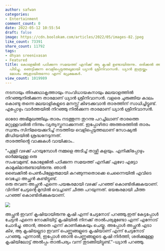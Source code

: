```yaml
---
author: safwan
categories:
- Entertainment
comment_count: 0
date: 2022-05-12 10:55:54
draft: false
image: https://cdn.boolokam.com/articles/2022/05/images-82.jpeg
like_count: 73391
share_count: 11792
tags:
- dhyan sreenivasan
- Featured
title: കോളേജിൽ പഠിക്കുന്ന സമയത്ത് എനിക്ക് ആ കൃഷി ഉണ്ടായിരുന്നു. ഒരിക്കൽ അത് അച്ഛൻ
  പിടിച്ചു. ഞെട്ടിക്കുന്ന വെളിപ്പെടുത്തലുമായി ധ്യാൻ ശ്രീനിവാസൻ. ധ്യാൻ ഇത്രയ്ക്കും
  മോശം ആളായിരുന്നോ എന്ന് പ്രേക്ഷകർ.
view_count: 1019989
---
```


നടനായും തിരക്കഥാകൃത്തായും സംവിധായകനായും മലയാളത്തിൽ നിറഞ്ഞുനിൽക്കുന്ന താരമാണ് ധ്യാൻ ശ്രീനിവാസൻ. വളരെ ചുരുങ്ങിയ കാലം കൊണ്ടു തന്നെ മലയാളികളുടെ മനസ്സ് കീഴടക്കുവാൻ താരത്തിന് സാധിച്ചിട്ടുണ്ട്. എപ്പോഴും വാർത്തയിൽ നിറഞ്ഞു നിൽക്കുന്ന താരമാണ് ധ്യാൻ ശ്രീനിവാസൻ.

ഓരോ അഭിമുഖത്തിലും താരം നടത്തുന്ന തുറന്നു പറച്ചിലാണ് താരത്തെ മറ്റുള്ളവരിൽ നിന്നും വ്യത്യസ്തനാക്കുന്നത്. ഇപ്പോഴിതാ അത്തരത്തിൽ താരം സ്വന്തം സിനിമയെക്കുറിച്ച് നടത്തിയ വെളിപ്പെടുത്തലാണ് സോഷ്യൽ മീഡിയയിൽ ശ്രദ്ധനേടുന്നത്.  
താരത്തിൻ്റെ വാക്കുകൾ വായിക്കാം..

  
"പുള്ളി വഴക്ക് പറയുമ്പോൾ നമ്മളെ അടിച്ച് താഴ്ത്തി കളയും. എനിക്കിപ്പോഴും ഓർമ്മയുള്ള ഒരു  
സംഭവമുണ്ട്. കോളേജിൽ പഠിക്കുന്ന സമയത്ത് എനിക്ക് ഏഴോ എട്ടോ കാമുകിമാരുണ്ടായിരുന്നു. ഞാൻ  
ബൈക്കിൽ പെൺപിള്ളേരുമായി കറങ്ങുന്നതൊക്കെ ചെന്നൈയിൽ എവിടെ വെച്ചോ അച്ഛൻ കണ്ടിട്ടുണ്ട്.  
ഒരു തവണ അച്ഛൻ എന്നെ പയങ്കരമായി വഴക്ക് പറഞ്ഞ് കൊണ്ടിരിക്കുകയാണ്. വിനിത് ചേട്ടന്റെ മുമ്പിൽ വെച്ചാണ് ചീത്ത പറയുന്നത്. ഭയങ്കരമായി ചീത്ത പറഞ്ഞ് കൊണ്ടിരിക്കുകയാണ്.

![](https://cdn.boolokam.com/articles/2022/05/images-82.jpeg)

അച്ഛൻ ഇവന് കൃഷിയായിരുന്നു കൃഷി എന്ന് ചേട്ടനോട് പറഞ്ഞു.ഇത് കേട്ടപ്പോൾ ചേട്ടൻ എന്നെ നോക്കിയിട്ട് കൃഷിയിൽ നിനക്ക് താൽപര്യമുണ്ടോ എന്ന് എന്നോട് ചോദിച്ചു. ഞാൻ, അതെ എന്ന് കാണിക്കുകയും ചെയ്തു. അപ്പോൾ അച്ഛൻ എടാ കിഴ, ആ കൃഷിയല്ലടാ ഇവന് പെണ്ണുങ്ങളുടെ കൃഷിയാണ് എന്ന് ചേട്ടനോട് പറഞ്ഞു. എന്നാൽ, ഇപ്പോൾ ഞാൻ പെണ്ണുങ്ങളുടെ കൃഷി നിർത്തി, ശരിക്കുമുള്ള കൃഷിയിലോട്ട് അൽപ്പം താൽപര്യം വന്ന് തുടങ്ങിയിട്ടുണ്ട്."-ധ്യാൻ പറഞ്ഞു.